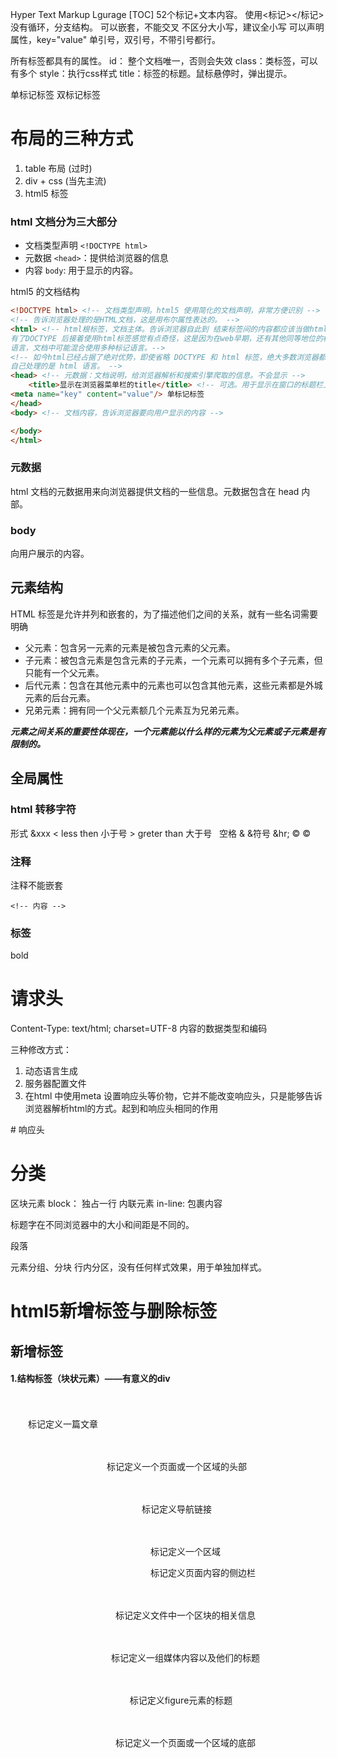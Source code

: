 Hyper Text Markup Lgurage
[TOC]
52个标记+文本内容。
使用<标记></标记>
没有循环，分支结构。
可以嵌套，不能交叉
不区分大小写，建议全小写
可以声明属性，key="value" 单引号，双引号，不带引号都行。

所有标签都具有的属性。
id： 整个文档唯一，否则会失效
class：类标签，可以有多个
style：执行css样式
title：标签的标题。鼠标悬停时，弹出提示。

单标记标签
双标记标签


# 布局的三种方式

1. table 布局 (过时)
2. div + css (当先主流)
3. html5 标签

### html 文档分为三大部分

- 文档类型声明 `<!DOCTYPE html>`
- 元数据 `<head>`：提供给浏览器的信息
- 内容 `body`: 用于显示的内容。

html5 的文档结构
```html
<!DOCTYPE html> <!-- 文档类型声明。html5 使用简化的文档声明，非常方便识别 -->
<!-- 告诉浏览器处理的是HTML文档，这是用布尔属性表达的。 -->
<html> <!-- html根标签，文档主体。告诉浏览器自此到 结束标签间的内容都应该当做html处理
有了DOCTYPE 后接着使用html标签感觉有点奇怪，这是因为在web早期，还有其他同等地位的标记
语言，文档中可能混合使用多种标记语言。-->
<!-- 如今html已经占据了绝对优势，即使省略 DOCTYPE 和 html 标签，绝大多数浏览器都会假定
自己处理的是 html 语言。 -->
<head> <!-- 元数据：文档说明，给浏览器解析和搜索引擎爬取的信息。不会显示 -->
	<title>显示在浏览器菜单栏的title</title> <!-- 可选。用于显示在窗口的标题栏上，或者文档标签页的标签位置上。 -->
<meta name="key" content="value"/> 单标记标签
</head>
<body> <!-- 文档内容，告诉浏览器要向用户显示的内容 -->

</body>
</html>
```

### 元数据

html 文档的元数据用来向浏览器提供文档的一些信息。元数据包含在 head 内部。

### body
向用户展示的内容。

## 元素结构
HTML 标签是允许并列和嵌套的，为了描述他们之间的关系，就有一些名词需要明确

- 父元素：包含另一元素的元素是被包含元素的父元素。
- 子元素：被包含元素是包含元素的子元素，一个元素可以拥有多个子元素，但只能有一个父元素。
- 后代元素：包含在其他元素中的元素也可以包含其他元素，这些元素都是外城元素的后台元素。
- 兄弟元素：拥有同一个父元素额几个元素互为兄弟元素。

***元素之间关系的重要性体现在，一个元素能以什么样的元素为父元素或子元素是有限制的。***

## 全局属性

### html 转移字符
形式 &xxx
&lt; less then 小于号
&gt; greter than 大于号
&nbsp; 空格
&amp; &符号
&hr;
&copy; ©️

### 注释
注释不能嵌套
```
<!-- 内容 -->
```

### 标签

<b></b> bold
<strong></strong>


# 请求头
Content-Type: text/html; charset=UTF-8 内容的数据类型和编码

三种修改方式：
1. 动态语言生成
2. 服务器配置文件
3. 在html 中使用meta 设置响应头等价物，它并不能改变响应头，只是能够告诉浏览器解析html的方式。起到和响应头相同的作用
<meta http-equiv="Content-Type" content="text/html; charset=UTF-8">
# 响应头



# 分类
区块元素 block： 独占一行
内联元素 in-line: 包裹内容

<hx> 标题字在不同浏览器中的大小和间距是不同的。
<p> 段落

<div></div> 元素分组、分块
<span></span> 行内分区，没有任何样式效果，用于单独加样式。

# html5新增标签与删除标签
## 新增标签

#### 1.结构标签（块状元素）——有意义的div


　　　　<article> 　　标记定义一篇文章

　　　　<header> 　　标记定义一个页面或一个区域的头部

　　　　<nav> 　　标记定义导航链接

　　　　<section>　　　　标记定义一个区域

　　　　<aisde>　　　　标记定义页面内容的侧边栏

　　　　<hgroup>　　　　标记定义文件中一个区块的相关信息

　　　　<figure>　　　　标记定义一组媒体内容以及他们的标题

　　　　<figcaption>　　　标记定义figure元素的标题

　　　　<footer> 　　　　标记定义一个页面或一个区域的底部

　　　　<dialog>　　　　标记定义一个对话框（会话框）类似微信

#### 2.多媒体标签


　　　　<video> 　　标记定义一个视屏

　　　　<audio> 　　标记定义音频内容

　　　　<source> 　　标记定义媒体资源

　　　　<canvas> 　　标记定义图片

　　　　<embed> 　　标记定义外部的可交互的内容或插件，比如flash
　　标签的意义：多媒体标签的出现意味着多媒体的发展以及支持不适用插件的情况下即可操作媒体文件，极大提升了用户体验。

#### 3.Web应用标签

　　　　状态标签

　　　　<meter> 　　　　 实时状态显示：气压、气温。

　　　　<progress> 　　　　 任务过程：安装、 加载。
　　　　列表标签

　　　　<datalist> 　　　　 为input标记定义一个下拉列表，配合option F 、O

　　　　<details> 　　　　 标记定义一个元素的详细内容，配合summary　　C
　　　　Menu

　　　　<menu> 　　　　 命令列表（目前所有的主流浏览器都不支持）

　　　　<menuitem> 　　　　menu命令列表的标签（只有FireFox9.0+支持）

　　　　<command> 　　　　 menu标记定义一个命令按钮（只有IE9支持）

#### 4.其他标签

　　　　注释标签

　　　　<ruby> 标记定义注释或音标

　　　　<rp> 告诉那些不支持ruby的元素的浏览器如何去显示

　　　　<et> 标记定义对rubyd 注释内容文本
　　　　其他标签

　　　　<mark> 标记定义有标记的文本（黄色选中状态）

　　　　<output> 标记定义一些输出类型，计算表单结果配合oninput事件

　　　　<keygen> 标记定义表单里生成的键值（加密信息传送）

　　　　<time> 标记定义一个日期/时间，目前所有主流的浏览器都不支持
## 删除标签
#### 纯表现的元素

besefont、 big、center、 font、s、strike、tt、u

#### 对可用性产生负面影响的元素

frame、frameset、noframes

#### 产生混肴的元素

　　　　acronym、 applet、 isindex、dir

## 重定义标签
显示不变，只是表达的含义进行了重新定义的标签

　　　　<b> 代表内联文本，通常是粗体，没用传递表示重要的意思

　　　　<i > 代表内联文本，通常是斜体，没有传递表达重要的意思

　　　　<dd> 可以同detailsy与figure一同使用，定义包含文本，dialog亦可使用

　　　　<dt> 可以同details与figrue一同使用，汇总细节，dialog也可用

　　　　<hr> 表示主题结束，而不是水平线，虽然显示相同

　　　　<menu> 重新定义用户界面的菜单，配合commond或者menuitem使用

　　　　<small> 表示小字体，例如打印注释或则法律条款

　　　　<strong> 表示重要性而不是强调符号



&lt;hr /&gt; horizontal ruler 横线

&lt;br /&gt; blank row 空行

hr 后面的 / 就是xhtml规定的结束标注，根本不是没有结束标志，因为html中的hr是一个空标签，在xhtml中要求空标签必须结束，所有就在前面加一个/, 其实&lt;hr/&gt;也是可以的，但是为了应对所有浏览器的兼容性，最好在“/” 前面加上一个空格.以上。

&lt;address&gt; （比如电子邮件地址）、签名或者文档的作者身份

&lt;code&gt; 代码 在文章中一般如果要插入多行代码时不能使用&lt;code&gt;标签了。如果是多行代码，可以使用&lt;pre&gt;标签。作用是 防止浏览器误认为是要执行代码，而没显示代码。加了标签浏览器就不会执行了，而是像文本一样显示出来

`<pre>`标签不只是为显示计算机的源代码时用的，在你需要在网页中预显示格式时都可以使用它，只是`<pre>`标签的一个常见应用就是用来展示计算机的源代码。

#### 列表
```
<ul>
<li>我的第一个列表信息</li>
<li>我的第二个列表信息</li>
</ul>
```

li 在英文里代表 List，列表中的一项。

ol 在英文里代表 ordered list

ul 在英文里代表 unordered list

ol有序列表；ul无序列表；li列表项目

&lt;div&gt; 在网页制作过程过中，可以把一些独立的逻辑部分划分出来，放在一个`<div>`标签中，这个&lt;div&gt;标签的作用就相当于一个容器。

1.div和span，2个都是用来划分区间但是没有实际语义的标签,差别就在于div是块级元素,不会其他元素在同一行;span是内联元素~可以与其他元素位于同一行~

用`id`属性来为`<div>`提供唯一的名称，这个就像我们每个人都有一个身份证号，这个身份证号是唯一标识我们的身份的，也是必须唯一的。

创建表格的四个元素：

table、tbody、tr、th、td

```
<table>
<caption>标题文本</caption>
<body>
<tr>
<td>…</td>
<td>…</td>
</tr>…</table>
<tr>
<body>

</table>
```

摘要的内容是不会在浏览器中显示出来的。它的作用是增加表格的可读性\(语义化\)，使搜索引擎更好的读懂表格内容，还可以使屏幕阅读器更好的帮助特殊用户读取表格内容。

1、&lt;table summary="表格简介文本"&gt;…&lt;/table&gt;：整个表格以`<table>`标记开始、`</table>`标记结束。

2、&lt;tbody&gt;…&lt;/tbody&gt;：如果不加&lt;thead&gt;&lt;tbody&gt;&lt;tfooter&gt; , table表格加载完后才显示。加上这些表格结构， tbody包含行的内容下载完优先显示，不必等待表格结束后在显示，同时如果表格很长，用tbody分段，可以一部分一部分地显示。（通俗理解table 可以按结构一块块的显示，不在等整个表格加载完后显示。\)

\( tbody 防止那种因网速慢加载一点显示一点的情况，

如果把网页比作一个女士

加载样式的过程是化妆过程

那么tbody就相当于屏蔽了化妆的过程直到

女士化好妆在真正出来见人\)

3、&lt;tr&gt;…&lt;/tr&gt;：表格的一行，所以有几对tr 表格就有几行。

4、&lt;td&gt;…&lt;/td&gt;：表格的一个单元格，一行中包含几对`<td>...</td>`，说明一行中就有几列。

5、&lt;th&gt;…&lt;/th&gt;：表格的头部的一个单元格，**表格表头。**

6、表格中列的个数，取决于一行中数据单元格的个数。

1、table表格在没有添加css样式之前，在浏览器中显示是没有表格线的

2、表头，也就是th标签中的文本默认为**粗体**并且**居中**显示

```
<a href="目标网址" title="鼠标滑过显示的文本" arget="_blank">链接显示的文本</a>
```

title属性的作用，鼠标滑过链接文字时会显示这个属性的文本内容。这个属性在实际网页开发中作用很大，主要方便搜索引擎了解链接地址的内容（语义化更友好），如右侧案例代码（8-12行）。

href：Hypertext Reference的缩写。意思是超文本引用

标签在默认情况下，链接的网页是在当前浏览器窗口中打开，有时我们需要在新的浏览器窗口中打开。t**arget="\_blank"**

\_blank -- 在新窗口中打开链接

\_parent -- 在父窗体中打开链接

\_self -- 在当前窗体打开链接,此为默认值

\_top -- 在当前窗体打开链接，并替换当前的整个窗体\(框架页\)

一个对应的框架页的名称 -- 在对应框架页中打开

**注意：**还有一个有趣的现象不知道小伙伴们发现了没有，只要为文本加入a标签后，文字的颜色就会自动变为蓝色（被点击过的文本颜色为紫色），颜色很难看吧，不过没有关系后面我们学习了css样子就可以设置过来（a{color:\#000}\),后面会详细讲解。

`<a>`标签还有一个作用是可以链接Email地址，使用mailto能让访问者便捷向网站管理者发送电子邮件。我们还可以利用`mailto`做许多其它事情。下面一一进行讲解，请看详细图示：

Mailto后为收件人地址，cc后为抄送地址，bcc后为密件抄送地址，subject后为邮件的主题，body后为邮件的内容，如果Mailto后面同时有多个参数的话，第一个参数必须以“?”开头，后面的每一个都以“&”开头。下面是一个完整的实例:Mailto:aaa@xxx.com?cc=bbb@yyy.com&bcc=ccc@zzz.com&subject=主题&body=邮件内容

引号只有一对，代码中间不能留空

&lt;form method="post" action="save.php"&gt;

```
账户: &lt;input type="text" name="myName"/&gt; &lt;br&gt;

密码: &lt;input type="password" name="pass"/&gt;&lt;br&gt;

账户: &lt;input type="text" name="myName" placeholder='请输入账号'/&gt;&lt;br&gt;

账户: &lt;input type="text" name="myName" value='请输入账号'/&gt;
```

&lt;/form&gt;

value="xxx" 应该有的比较少了吧？感觉 placeholder="xxx" 的体验更好一些。

hidden 定义隐藏输入字段

image 定义图像作为提交按钮

number 定义带有 spinner 控件的数字字段

password 定义密码字段。字段中的字符会被遮蔽

radio 定义单选按钮

range 定义带有 slider 控件的数字字段

reset 定义重置按钮。重置按钮会将所有表单字段重置为初始值

search 定义用于搜索的文本字段

submit 定义提交按钮。提交按钮向服务器发送数据

text 默认。定义单行输入字段，用户可在其中输入文本。默认是 20 个字符

url 定义用于 URL 的文本字段

```
<textarearows="行数"cols="列数">文本</textarea>
```

当用户需要在表单中输入大段文字时，需要用到文本输入域。标签的语义一定要根据单词来记忆，这样才会扎实透彻，

&lt;pre&gt;preformattde：预定义格式\(文本\)的意思，这里的&lt;textarea&gt;是多行文本区域的意思，根据意思就知道不同了，而且

&lt;textarea&gt;中的默认字样，用户可以自行更改的，&lt;pre&gt;中的内容，用户只能看不能动！要是根据他的解释来，那么所有的input标签基本都是一样的，因为大多数都可以设置value="默认显示"的。

在使用表单设计调查表时，为了减少用户的操作，使用选择框是一个好主意，html中有两种选择框，即

**单选框**和**复选框**，两者的区别是**单选框**中的选项用户只能选择一项，而**复选框**中用户可以任意选择多项，甚至全选。请看下面的例子:

```
<input type="radio/checkbox" value="值" name="名称" checked="checked"/>
```

name 相同为同一组。

当**type="radio"**时，控件为**单选框，**当**type="checkbox"**时，控件为**复选框**

下拉菜单

&lt;label&gt;爱好:&lt;/label&gt;

```
&lt;select&gt;

&lt;option value="看书"&gt;看书&lt;/option&gt;

&lt;option value="旅游" selected="selected"&gt;旅游&lt;/option&gt;

&lt;option value="运动"&gt;运动&lt;/option&gt;

&lt;option value="购物"&gt;购物&lt;/option&gt;

&lt;/select&gt;
```

下拉列表也可以进行多选操作，在&lt;select&gt;标签中设置`multiple="multiple"`属性，就可以实现多选功能，在 windows 操作系统下，进行多选时按下`Ctrl`键同时进行`单击`（在 Mac下使用Command+单击），可以选择多个选项。如下代码：

label标签不会向用户呈现任何特殊效果，它的作用是为鼠标用户改进了可用性。如果你在 label 标签内点击文本，就会触发此控件。就是说，当用户单击选中该label标签时，浏览器就会自动将焦点转到和标签相关的表单控件上（就自动选中和该label标签相关连的表单控件上）。

&lt;label for="male"&gt;男&lt;/label&gt;

&lt;input type="radio" name="gender" id="male" /&gt;

不加label的话鼠标一定要点击小圆点才能激活条目,加了label可以直接点击对应的文字来激活条目
